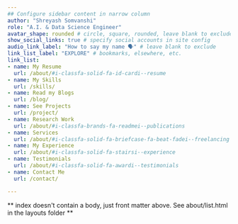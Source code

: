 ```yaml
---
## Configure sidebar content in narrow column
author: "Shreyash Somvanshi"
role: "A.I. & Data Science Engineer"
avatar_shape: rounded # circle, square, rounded, leave blank to exclude
show_social_links: true # specify social accounts in site config
audio_link_label: "How to say my name 🗣️" # leave blank to exclude
link_list_label: "EXPLORE" # bookmarks, elsewhere, etc.
link_list:
- name: My Resume
  url: /about/#i-classfa-solid-fa-id-cardi--resume  
- name: My Skills
  url: /skills/
- name: Read my Blogs
  url: /blog/
- name: See Projects
  url: /project/
- name: Research Work
  url: /about/#i-classfa-brands-fa-readmei--publications
- name: Services
  url: /about/#i-classfa-solid-fa-briefcase-fa-beat-fadei--freelancing
- name: My Experience
  url: /about/#i-classfa-solid-fa-stairsi--experience
- name: Testimonials
  url: /about/#i-classfa-solid-fa-awardi--testimonials
- name: Contact Me
  url: /contact/

---
```


** index doesn't contain a body, just front matter above.
See about/list.html in the layouts folder **
